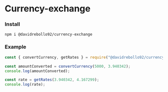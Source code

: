 # Currency-exchange

### Install

```
npm i @davidrebollo92/currency-exchange
```

### Example

```js
const { convertCurrency, getRates } = require("@davidrebollo92/currency-exchange");

const amountConverted = convertCurrency(5000, 3.940342);
console.log(amountConverted);

const rate = getRates(3.940342, 4.167299);
console.log(rate);
```
